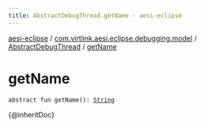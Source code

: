 ```yaml
---
title: AbstractDebugThread.getName - aesi-eclipse
---
```


[aesi-eclipse](../../index.html) / [com.virtlink.aesi.eclipse.debugging.model](../index.html) / [AbstractDebugThread](index.html) / [getName](.)

# getName

`abstract fun getName(): `[`String`](https://kotlinlang.org/api/latest/jvm/stdlib/kotlin/-string/index.html)

{@inheritDoc}

